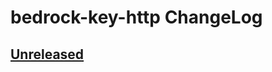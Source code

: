 # bedrock-key-http ChangeLog

## [Unreleased]

[Unreleased]: https://github.com/digitalbazaar/bedrock-key-http/compare/0.0.0...HEAD
